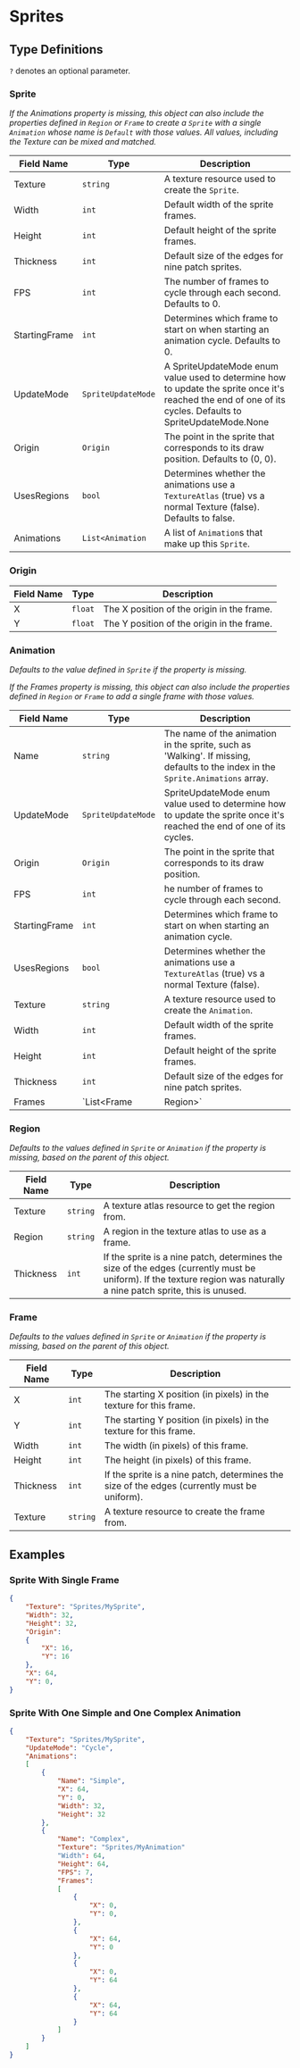 # Sprites

## Type Definitions

`?` denotes an optional parameter.

### Sprite

_If the Animations property is missing, this object can also include the properties defined in `Region` or `Frame` to create a `Sprite` with a single `Animation` whose name is `Default` with those values. All values, including the Texture can be mixed and matched._

| Field Name | Type | Description |
| --- | --- | --- |
| Texture | `string` | A texture resource used to create the `Sprite`. |
| Width | `int` | Default width of the sprite frames. |
| Height | `int` | Default height of the sprite frames. |
| Thickness | `int` | Default size of the edges for nine patch sprites. |
| FPS | `int` | The number of frames to cycle through each second. Defaults to 0. |
| StartingFrame | `int` | Determines which frame to start on when starting an animation cycle. Defaults to 0. |
| UpdateMode | `SpriteUpdateMode` | A SpriteUpdateMode enum value used to determine how to update the sprite once it's reached the end of one of its cycles. Defaults to SpriteUpdateMode.None |
| Origin | `Origin` | The point in the sprite that corresponds to its draw position. Defaults to (0, 0). |
| UsesRegions | `bool` | Determines whether the animations use a `TextureAtlas` (true) vs a normal Texture (false). Defaults to false. |
| Animations | `List<Animation` | A list of `Animation`s that make up this `Sprite`. |

### Origin

| Field Name | Type | Description |
| --- | --- | --- |
| X | `float` | The X position of the origin in the frame. |
| Y | `float` | The Y position of the origin in the frame. |

### Animation

_Defaults to the value defined in `Sprite` if the property is missing._

_If the Frames property is missing, this object can also include the properties defined in `Region` or `Frame` to add a single frame with those values._

| Field Name | Type | Description |
| --- | --- | --- |
| Name | `string` | The name of the animation in the sprite, such as 'Walking'. If missing, defaults to the index in the `Sprite.Animations` array. |
| UpdateMode | `SpriteUpdateMode` |  SpriteUpdateMode enum value used to determine how to update the sprite once it's reached the end of one of its cycles. |
| Origin | `Origin` | The point in the sprite that corresponds to its draw position. |
| FPS | `int` | he number of frames to cycle through each second. |
| StartingFrame | `int` | Determines which frame to start on when starting an animation cycle. |
| UsesRegions | `bool` | Determines whether the animations use a `TextureAtlas` (true) vs a normal Texture (false). |
| Texture | `string` | A texture resource used to create the `Animation`. |
| Width | `int` | Default width of the sprite frames. |
| Height | `int` | Default height of the sprite frames. |
| Thickness | `int` | Default size of the edges for nine patch sprites. |
| Frames | `List<Frame|Region>` | A list of frames that make up an animation cycle. Can mix `Frame`s and `Region`s. |


### Region

_Defaults to the values defined in `Sprite` or `Animation` if the property is missing, based on the parent of this object._

| Field Name | Type | Description |
| --- | --- | --- |
| Texture | `string` | A texture atlas resource to get the region from. |
| Region | `string` | A region in the texture atlas to use as a frame. |
| Thickness | `int` | If the sprite is a nine patch, determines the size of the edges (currently must be uniform). If the texture region was naturally a nine patch sprite, this is unused. |

### Frame

_Defaults to the values defined in `Sprite` or `Animation` if the property is missing, based on the parent of this object._

| Field Name | Type | Description |
| --- | --- | --- |
| X | `int` | The starting X position (in pixels) in the texture for this frame. |
| Y | `int` | The starting Y position (in pixels) in the texture for this frame. |
| Width | `int` | The width (in pixels) of this frame. |
| Height | `int` | The height (in pixels) of this frame. |
| Thickness | `int` | If the sprite is a nine patch, determines the size of the edges (currently must be uniform). |
| Texture | `string` | A texture resource to create the frame from. |

## Examples

### Sprite With Single Frame

```json
{
	"Texture": "Sprites/MySprite",
	"Width": 32,
	"Height": 32,
	"Origin":
	{
		"X": 16,
		"Y": 16
	},
	"X": 64,
	"Y": 0,
}
```

### Sprite With One Simple and One Complex Animation

```json
{
	"Texture": "Sprites/MySprite",
	"UpdateMode": "Cycle",
	"Animations":
	[
		{
			"Name": "Simple",
			"X": 64,
			"Y": 0,
			"Width": 32,
			"Height": 32
		},
		{
			"Name": "Complex",
			"Texture": "Sprites/MyAnimation"
			"Width": 64,
			"Height": 64,
			"FPS": 7,
			"Frames":
			[
				{
					"X": 0,
					"Y": 0,
				},
				{
					"X": 64,
					"Y": 0
				},
				{
					"X": 0,
					"Y": 64
				},
				{
					"X": 64,
					"Y": 64
				}
			]
		}
	]
}
```